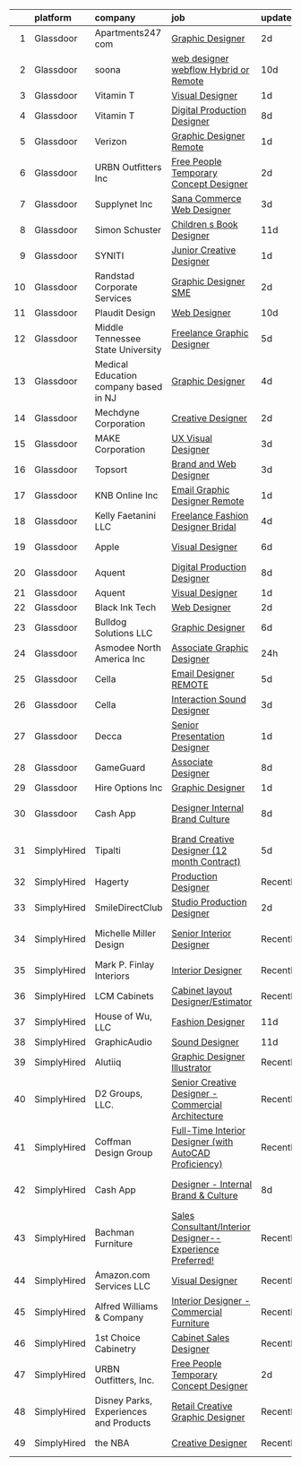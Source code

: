 

|    | platform    | company                                | job                                                                                                                                                                                                                                                                                                                                                                                                                                                                                                                                                                                                                                                                                                                                                                                                                                                                                                                                                                                                                                                                                                                                                                                                                                                                                                                 | update_time   | location             |
|---:|:------------|:---------------------------------------|:--------------------------------------------------------------------------------------------------------------------------------------------------------------------------------------------------------------------------------------------------------------------------------------------------------------------------------------------------------------------------------------------------------------------------------------------------------------------------------------------------------------------------------------------------------------------------------------------------------------------------------------------------------------------------------------------------------------------------------------------------------------------------------------------------------------------------------------------------------------------------------------------------------------------------------------------------------------------------------------------------------------------------------------------------------------------------------------------------------------------------------------------------------------------------------------------------------------------------------------------------------------------------------------------------------------------|:--------------|:---------------------|
|  1 | Glassdoor   | Apartments247 com                      | [Graphic Designer](https://www.glassdoor.com/partner/jobListing.htm?pos=111&ao=1110586&s=58&guid=000001827710804f9e61104fcae35ab5&src=GD_JOB_AD&t=SR&vt=w&ea=1&cs=1_a94e0d35&cb=1659854946724&jobListingId=1008053486519&cpc=654405A9B1E0A9F5&jrtk=3-0-1g9rh103mkf19801-1g9rh1044jm6m801-7d10dd212d599999--6NYlbfkN0BeU7M9rYYo5PFtt98R-yOjlaFf3JV1uEYuIqbSF65ghhgGtDKCQ0JcHZcB25Vd2Gw-KzMTq9hL_wRsCNG_bJTef67xLgBMEa96thSXXJ-mGiPSQHiuZfWK28H1JDWmwOSrQuHZGhpHeuAFLKWsy8bHDPnyBIexSHVDcM3NFJaIqCpaOlbrCeohZATeMPMH6eGdXOfnParW0kA-BmhvE8W2pjSMQfRlw9Z-8wfBvDCHl7f7sycp4_jNVuAlyEKql4MXhNAyoQHLfsDoGfYWG0pEDhphy8IKlMO16mMDqbl5EVSHLj_cR0fa9FjZGWHYNXIbQSrdi6ggtRWpXEHeHay-VWBmRm_yfvHPD4ARCwDmcpJP7AwXfu5Av0t6ZqOhYB8cGxY_EL78UwMpNHS-ZVC3svhs57h8GA-Thyb6zyZqqrWSU6y8I1JNqYj0g36DnhAIrD-OEFGN_GNAfMkLr8F-ayPYSH_KR8vhDi1rdqXmTqopeGUwnWNx)                                                                                                                                                                                                                                                                                                                                                                                                                                                                         | 2d            | Remote               |
|  2 | Glassdoor   | soona                                  | [web designer  webflow    Hybrid or Remote](https://www.glassdoor.com/partner/jobListing.htm?pos=107&ao=1110586&s=58&guid=000001827710804f9e61104fcae35ab5&src=GD_JOB_AD&t=SR&vt=w&ea=1&cs=1_32191801&cb=1659854946724&jobListingId=1008034312934&cpc=82B3195DA92CAF92&jrtk=3-0-1g9rh103mkf19801-1g9rh1044jm6m801-96800497329fd019--6NYlbfkN0A891i_OYjutgFciXZ2-Tlz57WoKbvP1G8cLBfakteWFYisgbv1wqiFHUXDQ4zIMimGKay2N6WOIPY8OeCJ2q59rFxW0d_KoiRyWg-uKrDiiNWlZlRu997NWHF59fa7ZA7GouYWgu7O7ozKqxXLsrvHbUNuO5huWW7lTML9oDZP3Lx49ACxy1JkxCT2hGA73KVWOA2eESPjLhzJIhd6P57M5Pq3W63JfCmQqgLhJAdDXCWnCenD4s1po92bcZuI5-_Hr5tywmJXseNDBy9myuRJ0_eWLlMOYE-qiruNXmtuWF78xiIIftLZccTy8WGbiRaP1inWJGmpOT9sk_ByYn2aPfONvPmpHxCGFzkET0buIXAEPfcXJ2WRcv_P7ZNL6dMl4bBwXVGwW30LzJ5VUJbtes05syjIEjm6Zj-o3W8gDjF3PT616VPjM_GrI5yUa3iV9YhkRuz4WuXMdOiZ3ELYvsHPqB5NkIc%3D)                                                                                                                                                                                                                                                                                                                                                                                                                                                                  | 10d           | Remote               |
|  3 | Glassdoor   | Vitamin T                              | [Visual Designer](https://www.glassdoor.com/partner/jobListing.htm?pos=116&ao=1110586&s=58&guid=000001827710804f9e61104fcae35ab5&src=GD_JOB_AD&t=SR&vt=w&cs=1_1f2ef9a4&cb=1659854946725&jobListingId=1008056223677&cpc=C4A69CCDBB3B9599&jrtk=3-0-1g9rh103mkf19801-1g9rh1044jm6m801-e87d5650c99bcbe3--6NYlbfkN0DMrcEu7yrtATojKJA7cEzGQ3FdRGWLh0CZQInL4ECGI6k5tN82kdM0OKoro5eXmjqsIWQ1F2J9zObe2_gsOeUt6U6wCnaF65glU5HPQPWd2ZUJ_V_HMCMBYtarA2YISsmxfAPRegzJFk9Zqg1rOCHtRgdbv9FwRjMw0m0edffk2UGCCeztRIxR6KHqV5R0-5jV4cS3pxnkj691wi3yMHvi3YyvwnKDSxpEwSJ4s9TMtYPkfZS8jkLAVrKubrshNcSKZYnnRPFc1KfjVFiaj4NLOiR82I9H3tzfNO67Gfi4zXu6g8vFV7ieSpIS8rDq2EXKi2aVIa92Vx3e4O1sHqSIwCNmHHGsH6HkxXB3H0iTesxubN-HT2xSbX_Z5rCRXK_u2hqD783D93xM6aZzyDAj9V2G1K83MPcHoutX2L-IVhs_LZyIZOk0u3WrpjTFgaxCi8kKtwrN6WUzgi01JBGZ-2M4CrqQ5YQ%3D)                                                                                                                                                                                                                                                                                                                                                                                                                                                                                                 | 1d            | Remote               |
|  4 | Glassdoor   | Vitamin T                              | [Digital Production Designer](https://www.glassdoor.com/partner/jobListing.htm?pos=119&ao=1110586&s=58&guid=000001827710804f9e61104fcae35ab5&src=GD_JOB_AD&t=SR&vt=w&cs=1_a9937d17&cb=1659854946725&jobListingId=1008038558203&cpc=8795CF9063CD573D&jrtk=3-0-1g9rh103mkf19801-1g9rh1044jm6m801-0b28829f4bd3d0ef--6NYlbfkN0DMrcEu7yrtATojKJA7cEzGQ3FdRGWLh0CZQInL4ECGI6k5tN82kdM0OKoro5eXmjpbPmk1f5YwH-U8sNZ9vwYDSq7NIA3v2pgwkd2khJGuQdhVP4oj6pbmLrHZ5fdsvbQpcM8qrC_W_XGQD7e-BOya_9Z7bGsf_wzHLqtA_-uZOp2JALeUjRVYSO97lsVyB2heyXV-aZRupUW5FwYjmhIH8T4_aVdQUUan8UzBVCSATve12TVXdm3churN3vSLGR21QL04viJ7P6_1uL8prIr7SX80E6DG_CHGRTIglGbP4DStzjc5wB9n3YSOqR_kkRAa6k8iBzclzhco8Ci82QdqoAcNrOWBPfsDwEdFVtlmNKKa6JA5fxTBRvqgF6TvB77rGr1IDX35_lhjPr9HUFuLxhyGhr8Y3d7OHrtt7QxgMK30zwCbvE-CGi677Bm0TV_8Xi1uMUgtY4lBBirSzEqjdhEfa8zeqfw%3D)                                                                                                                                                                                                                                                                                                                                                                                                                                                                                     | 8d            | Remote               |
|  5 | Glassdoor   | Verizon                                | [Graphic Designer  Remote ](https://www.glassdoor.com/partner/jobListing.htm?pos=123&ao=1136043&s=58&guid=000001827710804f9e61104fcae35ab5&src=GD_JOB_AD&t=SR&vt=w&ea=1&cs=1_8df0ac1d&cb=1659854946725&jobListingId=1008055665144&jrtk=3-0-1g9rh103mkf19801-1g9rh1044jm6m801-bad84efed07e805a-)                                                                                                                                                                                                                                                                                                                                                                                                                                                                                                                                                                                                                                                                                                                                                                                                                                                                                                                                                                                                                     | 1d            | Battle Creek, MI     |
|  6 | Glassdoor   | URBN Outfitters  Inc                   | [Free People Temporary Concept Designer](https://www.glassdoor.com/partner/jobListing.htm?pos=126&ao=1136043&s=58&guid=000001827710804f9e61104fcae35ab5&src=GD_JOB_AD&t=SR&vt=w&cs=1_8810f445&cb=1659854946725&jobListingId=1008053578054&jrtk=3-0-1g9rh103mkf19801-1g9rh1044jm6m801-02f5ab85dbabec91-)                                                                                                                                                                                                                                                                                                                                                                                                                                                                                                                                                                                                                                                                                                                                                                                                                                                                                                                                                                                                             | 2d            | Remote               |
|  7 | Glassdoor   | Supplynet  Inc                         | [Sana Commerce Web Designer](https://www.glassdoor.com/partner/jobListing.htm?pos=101&ao=1110586&s=58&guid=000001827710804f9e61104fcae35ab5&src=GD_JOB_AD&t=SR&vt=w&ea=1&cs=1_f2faa3da&cb=1659854946722&jobListingId=1008050265703&cpc=59DEFF8D475298C3&jrtk=3-0-1g9rh103mkf19801-1g9rh1044jm6m801-923ba20d55b281f6--6NYlbfkN0D4nuovUOU2dPryPr7-xanE7ZFWASvaSyNm3BqXIbrO0mbuVs3KgtuhnRksN2CXiu-ze42z5O8eaKkeOceUaN10tBoEpLrhNKIZkMV6QT9A7pgxNMjWE-bGJU3UVo4_ABFGyq_-QSbXrjG9GMsFQ7b7Nx4af_fPhUQkBK4TEi0Cj3q7vKAItmzF25Rsw31GwiLx4KUR9_0pU14swY6G6LxqALOa-ygAXisYLKFiWM3tyN4wQ4-l3A8zpn2dOxG4hGjG3TA6Zym3bHP2p9IH_X2_Oezex70PytB611Big1_9s8vQoWYbr32-dQl8K1-fhumWdURxWSbGq7hJ6aWwx_dg9dilujjXHAmAC-OqtYOzPworR5CuhAuwFbwRxvlDzHQ1lO__TKFKeGxSrVqjTpTj-dgQ80IHkFAUYBv4q9lQiFNN5Kub_f64xSKKOjeimPXJQkPKrFubl4ub7rkrN6Qza6Z4IXlJN6BjvDzHmfgdgiNQq2Ym2v8Bkfb_Ldm4Px4%3D)                                                                                                                                                                                                                                                                                                                                                                                                                                                 | 3d            | Remote               |
|  8 | Glassdoor   | Simon   Schuster                       | [Children s Book Designer](https://www.glassdoor.com/partner/jobListing.htm?pos=124&ao=1136043&s=58&guid=000001827710804f9e61104fcae35ab5&src=GD_JOB_AD&t=SR&vt=w&cs=1_7e331f30&cb=1659854946725&jobListingId=1008030702003&jrtk=3-0-1g9rh103mkf19801-1g9rh1044jm6m801-25759bae2dbd52b7-)                                                                                                                                                                                                                                                                                                                                                                                                                                                                                                                                                                                                                                                                                                                                                                                                                                                                                                                                                                                                                           | 11d           | New York, NY         |
|  9 | Glassdoor   | SYNITI                                 | [Junior Creative Designer](https://www.glassdoor.com/partner/jobListing.htm?pos=121&ao=1136043&s=58&guid=000001827710804f9e61104fcae35ab5&src=GD_JOB_AD&t=SR&vt=w&cs=1_78ccff0e&cb=1659854946725&jobListingId=1008055069094&jrtk=3-0-1g9rh103mkf19801-1g9rh1044jm6m801-e738791c9400a7fe-)                                                                                                                                                                                                                                                                                                                                                                                                                                                                                                                                                                                                                                                                                                                                                                                                                                                                                                                                                                                                                           | 1d            | Remote               |
| 10 | Glassdoor   | Randstad Corporate Services            | [Graphic Designer SME](https://www.glassdoor.com/partner/jobListing.htm?pos=114&ao=1110586&s=58&guid=000001827710804f9e61104fcae35ab5&src=GD_JOB_AD&t=SR&vt=w&ea=1&cs=1_f05d4a8e&cb=1659854946724&jobListingId=1008053666032&cpc=8795CF9063CD573D&jrtk=3-0-1g9rh103mkf19801-1g9rh1044jm6m801-47927934a97e611c--6NYlbfkN0BI5uAquhv6luMiTjTK_pX6QnJ2xp26kgPF5SzwDlAeCi5lf3b2XVfwewJLgvbddXrhiFM2Yx-FWteUAKgrOgLLMWztuvb9OMTC6k86Wywm4hQdsDY40TXS6Y9lrayZipgr6vZbf58GC31qAGl6kvpJZCBOc11mcjp14PS1wbL3QsHzv28JmnHDzfusO3osOxhbm704d67xtCiqwU22nCvyW8UcYYTKXdsJjA_SJO5tk6lfFAiGS0PeZIfo-mRkenhe-t1sFhstM7Q0GYZPtyA_RF3z9VFENyBYTQbgUyvDTvNVJHgmkpX5iq628NS-XEKjqDISR_1F8SQeeuMI6T-62bAUjMpdVTv29QgYkD9OAK_BOD4vRmZ199jLdrCGZaklSEuaCwtM1-JpDHM-lPo4XrU1hltSEmsi3fmbFG3rB_hyRhVALT5rHa_G8ezZmM4OF_N0RDGYtobY80LmEyHlr_z0abF3hFRhVdf_Nn_FTUcvEDCBZyMMrJOr_uY3aDnET3PcL6vlU5ZBn4fppR08kh6qzotAOaN8SMR_cpDxzKxA721j9HDV3v7SeQIgvI8MTlUzieQi8UIgr8QWTfjpqEP_SODdwTIzyfICMFIQQ-dzNddix6o1rOpyHJW39h_iXWiWcO9u4wGFJsh7CIXH)                                                                                                                                                                                                                                                                                                     | 2d            | Remote               |
| 11 | Glassdoor   | Plaudit Design                         | [Web Designer](https://www.glassdoor.com/partner/jobListing.htm?pos=105&ao=1110586&s=58&guid=000001827710804f9e61104fcae35ab5&src=GD_JOB_AD&t=SR&vt=w&cs=1_482be1ff&cb=1659854946722&jobListingId=1008032873821&cpc=F45C15D234B746DE&jrtk=3-0-1g9rh103mkf19801-1g9rh1044jm6m801-5871377d24d39ea6--6NYlbfkN0DasB-ASNeVQ_iEwNP9rV5EI6pLftxH9pEZ4CjHQEN35WyjKVocdnsF0AM_unW6f2hcdVO9tDMNBt17DFPXqdsX-cAQNXq-Q1CjZSm6n9zCHGCysDYHxbZf9nnZyIVU2VqspOhr86-x9Cchk_tY0OGy3O-9_eLnrvd0ACAH_j0WLyeXOE20sqYgwIEkBxekbKlEI_pCRXrCnRLC830CfYP5rwpX6Lt9izEdGI4TouZYCNlqOXjAEs7vH4X7wtvGiB15GECzIrdoMCcFhAwAKPqfWD0wJgN2x8H18anp_xHXB3GmaIR_WdHw3TvFu37-jNWfL9Ac5oUpda6SLyOxBzFfA8aPmXpk-wddjAz8Gsp5MoJt-w6cykctHTAGndMyooq0sMLJc-WPIk6IHKEYwuLh13UE3h5AZO8zLDjgUp43TUxI7GWB6E791--JrBxCx84EUjmInEnIO2BotsxyRCbL)                                                                                                                                                                                                                                                                                                                                                                                                                                                                                                                  | 10d           | Remote               |
| 12 | Glassdoor   | Middle Tennessee State University      | [Freelance Graphic Designer](https://www.glassdoor.com/partner/jobListing.htm?pos=125&ao=1136043&s=58&guid=000001827710804f9e61104fcae35ab5&src=GD_JOB_AD&t=SR&vt=w&ea=1&cs=1_cde21ec6&cb=1659854946725&jobListingId=1008044585437&jrtk=3-0-1g9rh103mkf19801-1g9rh1044jm6m801-8952d2a4c1048273-)                                                                                                                                                                                                                                                                                                                                                                                                                                                                                                                                                                                                                                                                                                                                                                                                                                                                                                                                                                                                                    | 5d            | Remote               |
| 13 | Glassdoor   | Medical Education company based in NJ  | [Graphic Designer](https://www.glassdoor.com/partner/jobListing.htm?pos=108&ao=1110586&s=58&guid=000001827710804f9e61104fcae35ab5&src=GD_JOB_AD&t=SR&vt=w&ea=1&cs=1_b132e4e2&cb=1659854946724&jobListingId=1008047197214&cpc=654405A9B1E0A9F5&jrtk=3-0-1g9rh103mkf19801-1g9rh1044jm6m801-f922b77005439482--6NYlbfkN0BRYJfhknDNAHLvv9ctyWPfKBkgPfd_Qf5mLMCihH3Ts4gA4FrM26rLtAPII04_kncCY0AIP7VquzTHojVsGKl2Fow9NSZRFsCVstwNxzX8N8XiiqwRLk84EoDWIbvKaB_z1P1YUP7zicmhMtyT8j2A5zATjMiCQY_CHxCkou7t6_PDcxs4Jroy8U9MDpNUCDaamtn-Pb7Z2xMKCzgf_5PoXpc0Yt5YK5vhkV9BCbW_z9PTiwfBlcSE6co6LKS5p1FR7xckc9RZxYN2VY4ZKcf30IQBalfa0rQIMwmflO9Fm-8dWOLofU4zYYeMlDGbJP_b4ED1yM8dbjYeQlVTs23FqZ6STYTrvJtbuz51KW2pV9KHERAZASjlF4TwLS4g8NzC4oCARXQ5Hs2lmfPtcfrFyfNVSqeOXfNs5AaxeLTC9OfXJ_LuUjETlJb28OpnUUzeJAC0Ica6uMcApbuKW0ukbepu0gLXmM-XLgl5N2tSc6vLRSP80UCWMphzmZD9NKk%3D)                                                                                                                                                                                                                                                                                                                                                                                                                                                           | 4d            | Remote               |
| 14 | Glassdoor   | Mechdyne Corporation                   | [Creative Designer](https://www.glassdoor.com/partner/jobListing.htm?pos=122&ao=1136043&s=58&guid=000001827710804f9e61104fcae35ab5&src=GD_JOB_AD&t=SR&vt=w&ea=1&cs=1_7153e272&cb=1659854946725&jobListingId=1008053541596&jrtk=3-0-1g9rh103mkf19801-1g9rh1044jm6m801-e1701add8073a21d-)                                                                                                                                                                                                                                                                                                                                                                                                                                                                                                                                                                                                                                                                                                                                                                                                                                                                                                                                                                                                                             | 2d            | Mountain View, CA    |
| 15 | Glassdoor   | MAKE Corporation                       | [UX Visual Designer](https://www.glassdoor.com/partner/jobListing.htm?pos=115&ao=1110586&s=58&guid=000001827710804f9e61104fcae35ab5&src=GD_JOB_AD&t=SR&vt=w&ea=1&cs=1_71edb34f&cb=1659854946725&jobListingId=1008050569538&cpc=8795CF9063CD573D&jrtk=3-0-1g9rh103mkf19801-1g9rh1044jm6m801-1ab1234a9cf573b0--6NYlbfkN0DBngY5b4yB-TlcVsy-QsRo8iRp5hY8m7P-4u0yD8OPehX8tfe9tVu8yLDxUwV1mcVVr6HQqK-XXkStH_mES8yzFr-Xf6G09LuMOB_7GimOBH5KfRR9xl7ZTuR8idW0MzBb19k_xIbuXGKNqFpo12xLahpHg0En46R8fWmnXemyPYwd4yWJwnwIE5KQ1uhmBqhDeNjDtLd-owI6OR7V-YHdMLzV9p9GALX_kCnDd2R-bXnsm85bbF5LghdN2-jM-N7UcvvfYHSlnYaw4-trKieMQhFKXudDFTVpz0yrt39hgbRlyMndcdn52AD444MCNFYr-xe1DoOT_3nu8D7v3lFHkMcdVaAdoasKCtYXD8dq9SMGxItyQlyTwkxJWFxtq8UfTpYx0Lch8TVdheeK0X7ZpkRNaYw8EERFuRAJeEYSyYtwjMimUR6Aomp6BLuJSabOMQYhteieRTyJe7gMGK4raTeTM1KlV4j_jEbifNP_Ns5Aqz4cCOeZhjvJ_X55KcA%3D)                                                                                                                                                                                                                                                                                                                                                                                                                                                         | 3d            | Remote               |
| 16 | Glassdoor   | Topsort                                | [Brand and Web Designer](https://www.glassdoor.com/partner/jobListing.htm?pos=130&ao=1136043&s=58&guid=000001827710804f9e61104fcae35ab5&src=GD_JOB_AD&t=SR&vt=w&cs=1_dc8f3bb2&cb=1659854946725&jobListingId=1008051935936&jrtk=3-0-1g9rh103mkf19801-1g9rh1044jm6m801-89b85ffb630750fe-)                                                                                                                                                                                                                                                                                                                                                                                                                                                                                                                                                                                                                                                                                                                                                                                                                                                                                                                                                                                                                             | 3d            | Remote               |
| 17 | Glassdoor   | KNB Online Inc                         | [Email Graphic Designer   Remote](https://www.glassdoor.com/partner/jobListing.htm?pos=120&ao=1136043&s=58&guid=000001827710804f9e61104fcae35ab5&src=GD_JOB_AD&t=SR&vt=w&ea=1&cs=1_1283e7c8&cb=1659854946725&jobListingId=1008055973956&jrtk=3-0-1g9rh103mkf19801-1g9rh1044jm6m801-ceab70f53507bee2-)                                                                                                                                                                                                                                                                                                                                                                                                                                                                                                                                                                                                                                                                                                                                                                                                                                                                                                                                                                                                               | 1d            | Remote               |
| 18 | Glassdoor   | Kelly Faetanini LLC                    | [Freelance   Fashion Designer  Bridal ](https://www.glassdoor.com/partner/jobListing.htm?pos=103&ao=1110586&s=58&guid=000001827710804f9e61104fcae35ab5&src=GD_JOB_AD&t=SR&vt=w&ea=1&cs=1_aad45696&cb=1659854946723&jobListingId=1008047552919&cpc=FA84DF7EA1EC2398&jrtk=3-0-1g9rh103mkf19801-1g9rh1044jm6m801-a6b9ac20acd07671--6NYlbfkN0Bpkz4eilSyVaUq0KmM4Y1lINlxqZT7Saz1zIeLgvAAAQXFt9Fm2DMj8MuCtiTwdvLESqHkZ0NoepSmzNcjZDnBfQUfoiRxWu9YgRUvaQtbDMNMwaaxBB6jeoxv7tGRNsjun7Fhkv2YXNDcS4a3dPE76vUTJfxc_y4PoChJECPlFV8TzUzENM6wQUNxeOuH_uNZ36_5S1xsS6cdbP8Cyfujo_9o_8-22Cn52t1tgGsxy4BUCOnWNcyCvDoegTxzHBFK2PqrM79BJqCz6VqxIRzfb_DvUUflCeDuwknQR4p0UDKAdzjy44MRyx_8j8zKtY3VAXxCmfWb4-uf0xvJNPDhM-lYGJ68P9VXP_h8_-3vZetXufFdmOEFEhiTFUi9-4ZLKNz7juzKfBvK_amHeLX2V6HYIjOGl4SY_rFKufOOiByG6TB9uTxF4efg-neQvilixcXfZfuiEs27MeVktjzeaW78o6_IvhS_RCx9b3sLU2igE9M_aWBp0kMtlNr_yO0XeewUSvwmkQ%3D%3D)                                                                                                                                                                                                                                                                                                                                                                                                                        | 4d            | Remote               |
| 19 | Glassdoor   | Apple                                  | [Visual Designer](https://www.glassdoor.com/partner/jobListing.htm?pos=109&ao=1110586&s=58&guid=000001827710804f9e61104fcae35ab5&src=GD_JOB_AD&t=SR&vt=w&cs=1_87bcbae3&cb=1659854946723&jobListingId=1008040016804&cpc=8795CF9063CD573D&jrtk=3-0-1g9rh103mkf19801-1g9rh1044jm6m801-bb532ea873042e45--6NYlbfkN0BvKrLyj5gPmtZO9T8euul8TCxuuKNOtzRJOomxnwSEodTz2Bc-sPZlt2Zgji_QUXGPHfZ3D9-fZ1OKuJNaPs_uQ5w_KzDforvZV3gkKp6iioQbQY3K4gzEU7wZo-48-p8ViP2Rx7a6R4FlSaYs04xMiGz3yoEqYKFTZhAQFWyhUe19sVSlAm3cTwIaQzSWXiPE4TN3eomWtl0cO-lSLwps5GVMKVK7pCXl1jH6AoRDWgA-duyG8h4rFKOOAG0NR6Up0zi4buXxRH4-tN6eKLS-a4GM3tYEEu-M6JNjalrab4fxlqMe1I5hZcMqSdxjAG40IcAMta8vzujkhzYqAiE9t7wbUL346Wd0rXoDdZjNydCVsSjlNGeSle11xMC-7YyDjYcnQAhK8ugxljBHVUkvFlq7t-FTU13lo8FAgkXcj2Eo7BYW4Zos2XTY3UaKxpsqv55QLpAJXBFGIGulDG_WtHbuGLMHJLJGcVhNkFfdqaWKtMA6LbXYHqZtLF7nemFkLT_V1cUb2oMHtdUhVX2x6tOSGsu3ytiuNkWqRy2BclkG-WVP8sjOZckgQkt8WwzUJYwiiQlPCHDGm5HBXXJqctyftEtM4JVPZU1TFyRSVOh_GPD_bp67cSN1_inAj3v8Y8tOhvMC9hfQhUYiykiuSLfBo9jpPa1zvpHy455OLZ1oehiRpARcPvbHoquvX4R3QTLSVXgSAHwy5EFXYvZl7jY672SVf48gYHqPH_tlhl_zSCFsoRhcZeSrwI3ZZJ_OejlZLn5fCShwyYAwDwQDJxxs_q55YbqD1vCrD1t5HqhKshaWpwJ2l_GbEUneoNFHP3UzT6wjphW3-5t5GyM6SLj05wbYFfJFTlfibStwOglIMhGqTy1ekA1llTSTfNq7R1ZRoAJL_4LcMGyf_BtVtNr272x7wkcDmI_3GdZkmYNjJ-lqTbZyJc81AJAuPPI%3D) | 6d            | Cupertino, CA        |
| 20 | Glassdoor   | Aquent                                 | [Digital Production Designer](https://www.glassdoor.com/partner/jobListing.htm?pos=117&ao=1110586&s=58&guid=000001827710804f9e61104fcae35ab5&src=GD_JOB_AD&t=SR&vt=w&cs=1_cb4e3413&cb=1659854946725&jobListingId=1008038667246&cpc=C4A69CCDBB3B9599&jrtk=3-0-1g9rh103mkf19801-1g9rh1044jm6m801-9fd33d793e98ee79--6NYlbfkN0DMrcEu7yrtATojKJA7cEzGQ3FdRGWLh0CZQInL4ECGI9gD0Wolx9R2EDT7B77c2cQC_n058RAr6Z-T1ZvHBGLNOg9RuxyuvnXMR44rD0vOBvD98NA89S0_fqUf_QvebPaEUcEpyR71mu3ANugTbMkiEKNZmZlH4jVL5nZ8Z16JCn_5y5oLzSUErBUIwTeYUxVrDbVDDwvTenP3r9fM0GO2EMuORQhExVa03IZlpyMA-uBrHuYAoq5yl9_Btlt_WC_FCYieFbOV3J9_XDyMw3Sy9U9RMIEX2zjqQc2gggzVUIWF5zNUcrvjlyeTaGv_Mhwj3kqQBa7vsR0lrBfb-Men4q0MOfqZc0yi6bj_LrXqOVl7XrYCO1F8R14re_3_ZbI_g08gcK94gbRgClKTO36T5qMO7Jo6KpAUwoFDcnJRNrUe4TyYMS4zJGjlfUhgDBaRJcp3LAmnvc0dpCDrBZFe)                                                                                                                                                                                                                                                                                                                                                                                                                                                                                                   | 8d            | Remote               |
| 21 | Glassdoor   | Aquent                                 | [Visual Designer](https://www.glassdoor.com/partner/jobListing.htm?pos=113&ao=1110586&s=58&guid=000001827710804f9e61104fcae35ab5&src=GD_JOB_AD&t=SR&vt=w&cs=1_1a565074&cb=1659854946724&jobListingId=1008056269744&cpc=C4A69CCDBB3B9599&jrtk=3-0-1g9rh103mkf19801-1g9rh1044jm6m801-e46733fbd9a6aa72--6NYlbfkN0DMrcEu7yrtATojKJA7cEzGQ3FdRGWLh0CZQInL4ECGI9gD0Wolx9R2EDT7B77c2cSDqoDmU9KuCZdvmmPjDdjMa2cTjPmoDGv1h9Y1NETFBPKaGh8NnU9XciA1zFkDlENXrLBQBbDOs3gI9DYBZfXIx5GMZ1rQQyPh670pkfbkGnrMWm1_clo07gBPJCgTbrRQuVRh2LIYeSeHPuDK2zAKYXEpJNjax8GD3XiHZh8IOKeohowW0D1tEP9G7YoQg5w7bNf4IMXAl70V_xwkCXT15ZXql2E11eia6DN0hcq05N2l5636wMbvGEc65wj6VFiumKqKX2eIbg7VBE249wJYJkXRGyxx0prJbF5b5ON-HeOELM62RwdrSpKB9LQuYjdr8Xt85vBBmqrd-HoRb4VEZi8cnA7xcMiW6fk8Ja67ZV_BFaeZ02zH0_NZ3ku81aS944molbSkbUp06rTUfq7VLDazFE8hens%3D)                                                                                                                                                                                                                                                                                                                                                                                                                                                                                                 | 1d            | Remote               |
| 22 | Glassdoor   | Black Ink Tech                         | [Web Designer](https://www.glassdoor.com/partner/jobListing.htm?pos=104&ao=1110586&s=58&guid=000001827710804f9e61104fcae35ab5&src=GD_JOB_AD&t=SR&vt=w&ea=1&cs=1_d258db18&cb=1659854946723&jobListingId=1008053260499&cpc=723ADC3DFE402989&jrtk=3-0-1g9rh103mkf19801-1g9rh1044jm6m801-278b87214e6ade43--6NYlbfkN0C2ruSLbldHgJRxGqX58M4ekFWuaOJ1Xy3nZgzYPyc2KyCZezOaTR-DwV7D6jZ-m9Zc4dTShcELubc9NwmTi2fHJ05Apcf-p45DNOE1_fekJjYlyLkS7CzaFr1FGmOEQeeMOu55u9Nct3kur-emWRLPbYr0QbHYgzeS0HOZIlR8Y9_O0lD41-fLftmaXMvxM5aTdqZ86IYcNOfguvRbKGbWLBf9T3FUcnAyEZWbRN0cZcAs3ZNWUv_292xNPZTw5TWPRaS9erPxpUArUfHgd7i7672Huo6y2-sHNWeBAWP9PfhJCUrxxca-0FgAHnFD7uKBS_neENYfi_UBd5POQx6XHYTqo6cl7GbHCEadQ_Y-_upLFsRRaQBeWWkL6qeya7t75q3_x9g1_022pGtEslKG4xoz2QWbO5nQdgD1OizZ12RfoOlpmn_ewr6NGE3aNp8-n4E0PqCplbNoAcP0BetyKxhpTmkw0qm7s31jGBXN_dgmwUCDdq_t)                                                                                                                                                                                                                                                                                                                                                                                                                                                                             | 2d            | Remote               |
| 23 | Glassdoor   | Bulldog Solutions LLC                  | [Graphic Designer](https://www.glassdoor.com/partner/jobListing.htm?pos=128&ao=1136043&s=58&guid=000001827710804f9e61104fcae35ab5&src=GD_JOB_AD&t=SR&vt=w&ea=1&cs=1_24f39e07&cb=1659854946725&jobListingId=1008040593625&jrtk=3-0-1g9rh103mkf19801-1g9rh1044jm6m801-92a378b6144ca980-)                                                                                                                                                                                                                                                                                                                                                                                                                                                                                                                                                                                                                                                                                                                                                                                                                                                                                                                                                                                                                              | 6d            | Remote               |
| 24 | Glassdoor   | Asmodee North America Inc              | [Associate Graphic Designer](https://www.glassdoor.com/partner/jobListing.htm?pos=127&ao=1136043&s=58&guid=000001827710804f9e61104fcae35ab5&src=GD_JOB_AD&t=SR&vt=w&ea=1&cs=1_1fb70a3f&cb=1659854946725&jobListingId=1008056840903&jrtk=3-0-1g9rh103mkf19801-1g9rh1044jm6m801-1180963e19a28654-)                                                                                                                                                                                                                                                                                                                                                                                                                                                                                                                                                                                                                                                                                                                                                                                                                                                                                                                                                                                                                    | 24h           | Remote               |
| 25 | Glassdoor   | Cella                                  | [Email Designer  REMOTE ](https://www.glassdoor.com/partner/jobListing.htm?pos=112&ao=1110586&s=58&guid=000001827710804f9e61104fcae35ab5&src=GD_JOB_AD&t=SR&vt=w&cs=1_c0abc358&cb=1659854946724&jobListingId=1008045052248&cpc=2CAED5C921A5F994&jrtk=3-0-1g9rh103mkf19801-1g9rh1044jm6m801-05a9682e356fb558--6NYlbfkN0ABL5jwqrJX8j4-zsE1pdctockIOMh3bUiDojLxDHSgft-IBPHc-ugKxXUaFJpc9ddpyUgFYxnN7y9N-aPY1sV0CNxICLJOJP7cj_wkLwvGXlSlZDPl81bZS1HnKAuLLpwNAMTpQpVb9XqKJrjxKlp29AUCOtVjQfL2Ctf-Ee_vvIf_nYQJvzQ3Rh-2GVMYDpBnbRkl56DmejCErRJ1va7klJ_d8gx0w2_bsdoaF53c-eXP7dB1m0leTJgqxl9OYt6KlU_bv8KQHKOcOn-YLJWfirTUr79csRKwMiuTe-xRBG2wWspiGH1xboT2siYBVg0JIJpqv0Mh7A7_-rXvZx8dRWWaYFH_partpYeOYo1ZcbUey_5iydpsigGXWC6EigcVjO0vbBJ5VAtzvboNRm945FREpqj75z2QVOcWgtTwvYBkGV7LYLmJbHcK48Nmt1Ivq9lcEioiMwAGtYbfDfIvjzgsI2sC6FCNtsosb3z0I4Bpp9_BCkPVYs7rwlFA9km8LkCWcnhpqAifQxiJOfE8TD9xJAfWiNcg1XHX54YR06BxIwnO7SINFZocUXiV0I9bY93m0nrZvUjIqknKl4W_ufMK9unv_IEkhFo5Hl10mKkrXxAfaz4jK72eQkdw2vhvC0WPjqr8apQVAVQ-A1GxfQ4ECX29wRhYW7eWTEmifztjC-sX79r0twoRQ6HNQ4rOsKcfuzRNBgkWWZHo_elyY23oIUy1o7BvMXKvQvolLxdA4ZtOLBQI)                                                                                                                                                                                                       | 5d            | Philadelphia, PA     |
| 26 | Glassdoor   | Cella                                  | [Interaction Sound Designer](https://www.glassdoor.com/partner/jobListing.htm?pos=110&ao=1110586&s=58&guid=000001827710804f9e61104fcae35ab5&src=GD_JOB_AD&t=SR&vt=w&cs=1_54687a00&cb=1659854946724&jobListingId=1008052037817&cpc=F41FEAB56D215062&jrtk=3-0-1g9rh103mkf19801-1g9rh1044jm6m801-32c0d57c93b37a46--6NYlbfkN0ABL5jwqrJX8j4-zsE1pdctockIOMh3bUiDojLxDHSgft-IBPHc-ugKxXUaFJpc9dcslo_kQI6e181zDbgUqpxGtQzcffkWtUW3tagjWR9utRjhHuCcsEaQM-JyLwBDAhEeZE1AalR73XIKDtyyn05K0Ch2c103Wzt0Eutj5r6WKbU0aOWkdC17uYL86Eit4gkDqtNsl8Fh47qqX9eV3aAiVsl7cvcwAHxck8s3lNAulNbqMqAUcrPeE8O8LxN90XxJJjiX8YsnuwhrUCFkWORgNOln86FX2OH9zPa8YsIhWva9nDHhsN_i_bvTuP3wSt3_Wyidb_B6pFRVclQ9w-u4efkC7J2hRXob7pDplnlOioaBCXRYyhzCu8VFbAvSNksAkBPyzvprKuJJ0fNwrzuRc6Fj-m0t4dOUoLSUIQAXKYajS44HyvYL3pOTU6h1UyueXVI3Ff9sVBg43gbkA1S4jV7fUCuQ_o57vGSVx3CaHHqHljs5jhSB4YxKh7JhzsL34B_THPArE-iMqok6CdgppOzhK1hrUTX0RIpBRouWRO-saeA3tQRxgfE4KSvG1RJrtXeQlMCMr1JGsaTQRB4KDpQAZWamXWvCatCSpIhllZhNQ3hKdPKnnbS6lZ8TBg95tmVCXD_dS_cFSI796XMIpBlCFdwWQjxqhYmrS0hNRomn-Pk8sa17OuRtopsTWt285dZh68dJiDqpLOkT4lyPIyeto1F3gsgWzHNlVZ7Fh5vFw_a3MW5m)                                                                                                                                                                                                    | 3d            | Menlo Park, CA       |
| 27 | Glassdoor   | Decca                                  | [Senior Presentation Designer](https://www.glassdoor.com/partner/jobListing.htm?pos=106&ao=1110586&s=58&guid=000001827710804f9e61104fcae35ab5&src=GD_JOB_AD&t=SR&vt=w&ea=1&cs=1_9b171862&cb=1659854946723&jobListingId=1008056081708&cpc=39A4E8CE329AB187&jrtk=3-0-1g9rh103mkf19801-1g9rh1044jm6m801-12c350aeffa7fd27--6NYlbfkN0AGGlp0_YpHPJA44G-lJxZlHGV82bGhRPcVe1TT3PmS4MCco4Dw0iVC2fdyk7TtFm93OpANHmMkjlSXa7A572M2cISd-IBKGzGzTU-HjV59tXGXP2eOVKd9PITH41-qYAiVPxKsEOj_UsKeAdNzAiEmowcy0zFuo6oCBkiw8ys3Yt17JuwNq-rvdNFz79YQgUNnQDmd6dbXoHkS7-Kyf8B8tBjRvH59LrAcb1vpBm2S5ExsoqnMR2udhuazBFpNtcbJhM-AqqFnMvJgQ6KJyzSGp84SQ-6DEb5o_AFSuU-okjIT-LtkhG19HedWeXqkRSMviU5XYtyKmuz2hYEnsbth_5bTwbnwPR1O2dnWMmCzbOEUyFjtXL2J7kPnQ34rSy3QRbjpMlMhNcX6Iod05bcEYcMNk-lpR4sV9TB7asSfOhIHuNY7zIuHzpHOn_gi5opOQRdheewMxSCkytFHjp8BeusAZZjnWz8GCu8syLiej5_U6srA8qemHTp9i_UC-2A%3D)                                                                                                                                                                                                                                                                                                                                                                                                                                               | 1d            | Remote               |
| 28 | Glassdoor   | GameGuard                              | [Associate Designer](https://www.glassdoor.com/partner/jobListing.htm?pos=102&ao=1110586&s=58&guid=000001827710804f9e61104fcae35ab5&src=GD_JOB_AD&t=SR&vt=w&ea=1&cs=1_0ce21885&cb=1659854946722&jobListingId=1008038288750&cpc=ABD31432EBADCA3A&jrtk=3-0-1g9rh103mkf19801-1g9rh1044jm6m801-81bea635c7003bfa--6NYlbfkN0AtlW_omU2Xx3W-19HQ_drmTKCWebiHnmA5lS5PDL5G8VZrnQuVcD_r7Jq9kNks1EWJX8DZdbrU3cxisKp4d2D67C1BwW9aZOtfMPz-i6fKPCcTaiYd74_pSuyE3HFFfC9hkEmf1sL7zHvaDGxMGPaRLYtfvYYCY_TsilBtEGXCGzS_LoLUJDuXtyUV1WJ3kg7971dEuKJrLq4d3hbWLcQPyHe9ER-pC2RyKW2JrzCw9qCcAYMrBmYL3wCgbPDyeo21SZ6BW9LeGUQf3kEuFA4gSqkBaGUI11DJ7zDYyanix2Y5Hu-d7dKpbLIGy4wYm6ljkKHqdw6zZgRjnvqG6uBKeqQqwejvT0VcV7a0qBl8xiwyTCcjoqjFS6jM4POzoXkRIVvsgU32IFWyWIXbLLL4RQ_fU3ZEsfD819N4VQ3XnuhTZ773To9Cw8VbTOe8JLEb4v9SLSH4PrEiaSGWvuFBam-4iOixj0H_0dMeJm_HZ8taPvxLH_f-YSFeN834krs%3D)                                                                                                                                                                                                                                                                                                                                                                                                                                                         | 8d            | Argyle, TX           |
| 29 | Glassdoor   | Hire Options Inc                       | [Graphic Designer](https://www.glassdoor.com/partner/jobListing.htm?pos=118&ao=1110586&s=58&guid=000001827710804f9e61104fcae35ab5&src=GD_JOB_AD&t=SR&vt=w&ea=1&cs=1_a35f5196&cb=1659854946725&jobListingId=1008056222271&cpc=AC285F3A3ECA6BB0&jrtk=3-0-1g9rh103mkf19801-1g9rh1044jm6m801-d920582205bcf924--6NYlbfkN0BSkpV6W62uWtr8U5Znk72fCo7t6YUAZzvHLayV4F_jQCMmq-jdC2u6h-Ch-IFvyWPwadv7XQn0jeVVzb5RGRtcQhcK-VGw0f_A8nzJowTfyEsY_fhAybLJPZuFlnUFyZJ9xxgrWIKWjhDxc-_UN0vRVhmtYXOpP4B05lmhoTgpF2tdTgaFVobFCkBIrGeaknK1C85U5bYi3aQF3SiGBg6zgkurtzzlo86cWqXcvGW-YJcb-LehO5OqrjgSnOQioengWhRrcib6J0xrn1b4f28OOiEVFkZK6EOntSKwS4-C69BOWdYli4txC55lCxuuCSZTFDrovx1T_aUoxYNxQ6P2QfTz6fLNZ9oJvgyHph0YiQGwaPrbxkgxkgdWfT2fJbvY0eyapdz4LHf4rhjG67Tz2VRRaUFDJCDAatI9NRXUsqNRMHkQPfIk04vRpyDuEC4gi2ghFB_HQ2WKtCKfU65ZYHxyCWRDTwabKATHKjbdmc5f1rOkGRUGrm3jJ2c1sLovpRBzWxiHmQ%3D%3D)                                                                                                                                                                                                                                                                                                                                                                                                                                             | 1d            | Remote               |
| 30 | Glassdoor   | Cash App                               | [Designer   Internal Brand   Culture](https://www.glassdoor.com/partner/jobListing.htm?pos=129&ao=1136043&s=58&guid=000001827710804f9e61104fcae35ab5&src=GD_JOB_AD&t=SR&vt=w&cs=1_c2cf557e&cb=1659854946725&jobListingId=1008039074216&jrtk=3-0-1g9rh103mkf19801-1g9rh1044jm6m801-5a5be235c83c5e5c-)                                                                                                                                                                                                                                                                                                                                                                                                                                                                                                                                                                                                                                                                                                                                                                                                                                                                                                                                                                                                                | 8d            | San Francisco, CA    |
| 31 | SimplyHired | Tipalti                                | [Brand Creative Designer (12 month Contract)](https://www.simplyhired.com/job/O-G7hsYFy-Z55iqe9DsnzefOUVwICHFazONrBhWhE75b9NKXTy1mqQ?q=creative+designer)                                                                                                                                                                                                                                                                                                                                                                                                                                                                                                                                                                                                                                                                                                                                                                                                                                                                                                                                                                                                                                                                                                                                                           | 5d            | Remote +2 locations  |
| 32 | SimplyHired | Hagerty                                | [Production Designer](https://www.simplyhired.com/job/0BaFPvLiqFEnBuNJQlMi2qQD2G0rmtCvEKNxqqV6j4TXYI1_3Netvg?q=creative+designer)                                                                                                                                                                                                                                                                                                                                                                                                                                                                                                                                                                                                                                                                                                                                                                                                                                                                                                                                                                                                                                                                                                                                                                                   | Recently      | Traverse City, MI    |
| 33 | SimplyHired | SmileDirectClub                        | [Studio Production Designer](https://www.simplyhired.com/job/86as1d-2L8clJYXMHUP9LBcxRJtQVgq3l0yeLXjBedXLpp4vyalc7g?q=creative+designer)                                                                                                                                                                                                                                                                                                                                                                                                                                                                                                                                                                                                                                                                                                                                                                                                                                                                                                                                                                                                                                                                                                                                                                            | 2d            | Remote               |
| 34 | SimplyHired | Michelle Miller Design                 | [Senior Interior Designer](https://www.simplyhired.com/job/Sys27llYxhHd2Iu__rvU_izDDcx-fz8jwbDpbCIOLy5Dr_B0O3v-Mg?q=creative+designer)                                                                                                                                                                                                                                                                                                                                                                                                                                                                                                                                                                                                                                                                                                                                                                                                                                                                                                                                                                                                                                                                                                                                                                              | Recently      | Saint Petersburg, FL |
| 35 | SimplyHired | Mark P. Finlay Interiors               | [Interior Designer](https://www.simplyhired.com/job/ACgOSNiid54dHRncHMCwghe-aS3BcO9vqWd8eYePE-qHsahtdA-t3g?q=creative+designer)                                                                                                                                                                                                                                                                                                                                                                                                                                                                                                                                                                                                                                                                                                                                                                                                                                                                                                                                                                                                                                                                                                                                                                                     | Recently      | Southport, CT        |
| 36 | SimplyHired | LCM Cabinets                           | [Cabinet layout Designer/Estimator](https://www.simplyhired.com/job/DGSlfiUPWVOU_IlQXYWu3NE8c65_nAMngwGpdSuOIPTgYpGha4wvXw?q=creative+designer)                                                                                                                                                                                                                                                                                                                                                                                                                                                                                                                                                                                                                                                                                                                                                                                                                                                                                                                                                                                                                                                                                                                                                                     | Recently      | Monroe, WA           |
| 37 | SimplyHired | House of Wu, LLC                       | [Fashion Designer](https://www.simplyhired.com/job/7wcjq3QlcWOiCsWALXBH5TXc_bsWb-3GUMFavu8pmC3URpDrQjROFw?q=creative+designer)                                                                                                                                                                                                                                                                                                                                                                                                                                                                                                                                                                                                                                                                                                                                                                                                                                                                                                                                                                                                                                                                                                                                                                                      | 11d           | Remote               |
| 38 | SimplyHired | GraphicAudio                           | [Sound Designer](https://www.simplyhired.com/job/tpxG3u0VMzCKteQYdKolpCqGoSBv-BSP6-ugLnAgXYs5lOtcbAckwg?q=creative+designer)                                                                                                                                                                                                                                                                                                                                                                                                                                                                                                                                                                                                                                                                                                                                                                                                                                                                                                                                                                                                                                                                                                                                                                                        | 11d           | Remote               |
| 39 | SimplyHired | Alutiiq                                | [Graphic Designer Illustrator](https://www.simplyhired.com/job/C0UpWv_1xKWtENjeHb1OV4hSaF9wVLLRVmFi_dVwG3X5eEbEDKEWCg?q=creative+designer)                                                                                                                                                                                                                                                                                                                                                                                                                                                                                                                                                                                                                                                                                                                                                                                                                                                                                                                                                                                                                                                                                                                                                                          | Recently      | Billingsley, AL      |
| 40 | SimplyHired | D2 Groups, LLC.                        | [Senior Creative Designer - Commercial Architecture](https://www.simplyhired.com/job/Yzphuvu4v4KIeGAg97r-GC4K2aaGuq7WuIAfSSpOBYl9P_dmzDtnLw?q=creative+designer)                                                                                                                                                                                                                                                                                                                                                                                                                                                                                                                                                                                                                                                                                                                                                                                                                                                                                                                                                                                                                                                                                                                                                    | Recently      | King of Prussia, PA  |
| 41 | SimplyHired | Coffman Design Group                   | [Full-Time Interior Designer (with AutoCAD Proficiency)](https://www.simplyhired.com/job/Xx7hJsbn6OIObeoohRD70Y4VdH0y_sC279UDSdlsem1MGWNh8Uj_rg?q=creative+designer)                                                                                                                                                                                                                                                                                                                                                                                                                                                                                                                                                                                                                                                                                                                                                                                                                                                                                                                                                                                                                                                                                                                                                | Recently      | Naples, FL           |
| 42 | SimplyHired | Cash App                               | [Designer - Internal Brand & Culture](https://www.simplyhired.com/job/jTdUxxcC8iPkYSRO2Lv4pGiP667etdgcTFgmshJTsNi66-bw-9cklg?q=creative+designer)                                                                                                                                                                                                                                                                                                                                                                                                                                                                                                                                                                                                                                                                                                                                                                                                                                                                                                                                                                                                                                                                                                                                                                   | 8d            | San Francisco, CA    |
| 43 | SimplyHired | Bachman Furniture                      | [Sales Consultant/Interior Designer-- Experience Preferred!](https://www.simplyhired.com/job/6TuJt7dhkjzybzgT-N8n2n4rIMgK9cfgACJfhp90n_CRte5UgeCTFg?q=creative+designer)                                                                                                                                                                                                                                                                                                                                                                                                                                                                                                                                                                                                                                                                                                                                                                                                                                                                                                                                                                                                                                                                                                                                            | Recently      | Milwaukee, WI        |
| 44 | SimplyHired | Amazon.com Services LLC                | [Visual Designer](https://www.simplyhired.com/job/07csdT2C5wUC0BjRkvFLfN-A2TKuc9tkdRnFlCKVrN7nw2oJdE55kw?q=creative+designer)                                                                                                                                                                                                                                                                                                                                                                                                                                                                                                                                                                                                                                                                                                                                                                                                                                                                                                                                                                                                                                                                                                                                                                                       | Recently      | Remote               |
| 45 | SimplyHired | Alfred Williams & Company              | [Interior Designer - Commercial Furniture](https://www.simplyhired.com/job/hCKRF2iusRetU5KFSkdmgQlX7W00Um1nOkkg1ElGV0mKaHyzrtphQQ?q=creative+designer)                                                                                                                                                                                                                                                                                                                                                                                                                                                                                                                                                                                                                                                                                                                                                                                                                                                                                                                                                                                                                                                                                                                                                              | Recently      | Nashville, TN        |
| 46 | SimplyHired | 1st Choice Cabinetry                   | [Cabinet Sales Designer](https://www.simplyhired.com/job/2cYJY9dn7vkFzAY6L_OwbtxyqmD9j_JkSIPJMG0--9f3Wx8cyjQsiQ?q=creative+designer)                                                                                                                                                                                                                                                                                                                                                                                                                                                                                                                                                                                                                                                                                                                                                                                                                                                                                                                                                                                                                                                                                                                                                                                | Recently      | Charlotte, NC        |
| 47 | SimplyHired | URBN Outfitters, Inc.                  | [Free People Temporary Concept Designer](https://www.simplyhired.com/job/PD8vxWi9IK4AXRoxhmWDXl9GvF60Mu_KOfDDpYOpyPb7ls-LpuuXUg?q=creative+designer)                                                                                                                                                                                                                                                                                                                                                                                                                                                                                                                                                                                                                                                                                                                                                                                                                                                                                                                                                                                                                                                                                                                                                                | 2d            | Remote               |
| 48 | SimplyHired | Disney Parks, Experiences and Products | [Retail Creative Graphic Designer](https://www.simplyhired.com/job/TeewZFplAhCm2-H_YnSycCFfadDkD2eoiZwEw0W9UHitvg8v1b6u3A?q=creative+designer)                                                                                                                                                                                                                                                                                                                                                                                                                                                                                                                                                                                                                                                                                                                                                                                                                                                                                                                                                                                                                                                                                                                                                                      | Recently      | Kissimmee, FL        |
| 49 | SimplyHired | the NBA                                | [Creative Designer](https://www.simplyhired.com/job/VV_fGGQHgkZOwWnrrq52_-ZHM3Z73kWCE4R721_KAImVL8O6t4s8IA?q=creative+designer)                                                                                                                                                                                                                                                                                                                                                                                                                                                                                                                                                                                                                                                                                                                                                                                                                                                                                                                                                                                                                                                                                                                                                                                     | Recently      | New York, NY         |